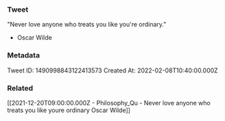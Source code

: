 ### Tweet
"Never love anyone who treats you like you're ordinary."

- Oscar Wilde

### Metadata
Tweet ID: 1490998843122413573
Created At: 2022-02-08T10:40:00.000Z

### Related
[[2021-12-20T09:00:00.000Z - Philosophy_Qu - Never love anyone who treats you like youre ordinary Oscar Wilde]]

